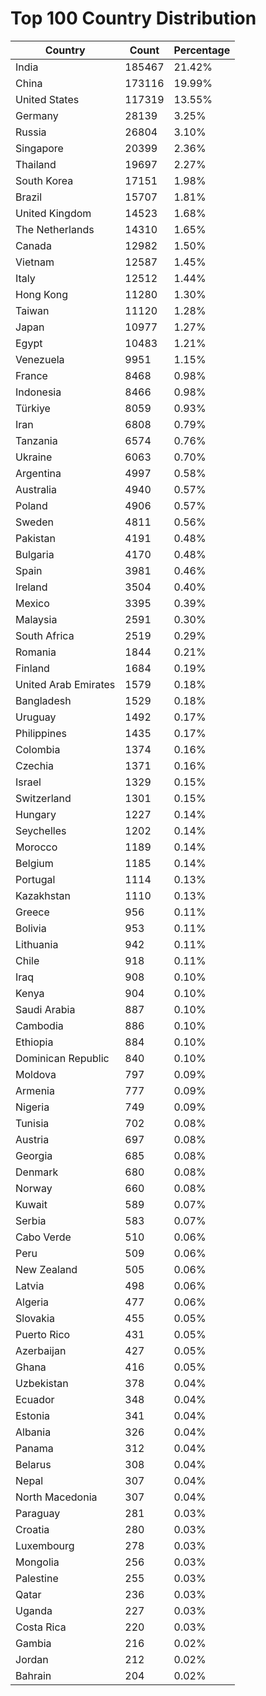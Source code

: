 # Top 100 Country Distribution
| Country | Count | Percentage |
|----|----|----|
| India | 185467 | 21.42% |
| China | 173116 | 19.99% |
| United States | 117319 | 13.55% |
| Germany | 28139 | 3.25% |
| Russia | 26804 | 3.10% |
| Singapore | 20399 | 2.36% |
| Thailand | 19697 | 2.27% |
| South Korea | 17151 | 1.98% |
| Brazil | 15707 | 1.81% |
| United Kingdom | 14523 | 1.68% |
| The Netherlands | 14310 | 1.65% |
| Canada | 12982 | 1.50% |
| Vietnam | 12587 | 1.45% |
| Italy | 12512 | 1.44% |
| Hong Kong | 11280 | 1.30% |
| Taiwan | 11120 | 1.28% |
| Japan | 10977 | 1.27% |
| Egypt | 10483 | 1.21% |
| Venezuela | 9951 | 1.15% |
| France | 8468 | 0.98% |
| Indonesia | 8466 | 0.98% |
| Türkiye | 8059 | 0.93% |
| Iran | 6808 | 0.79% |
| Tanzania | 6574 | 0.76% |
| Ukraine | 6063 | 0.70% |
| Argentina | 4997 | 0.58% |
| Australia | 4940 | 0.57% |
| Poland | 4906 | 0.57% |
| Sweden | 4811 | 0.56% |
| Pakistan | 4191 | 0.48% |
| Bulgaria | 4170 | 0.48% |
| Spain | 3981 | 0.46% |
| Ireland | 3504 | 0.40% |
| Mexico | 3395 | 0.39% |
| Malaysia | 2591 | 0.30% |
| South Africa | 2519 | 0.29% |
| Romania | 1844 | 0.21% |
| Finland | 1684 | 0.19% |
| United Arab Emirates | 1579 | 0.18% |
| Bangladesh | 1529 | 0.18% |
| Uruguay | 1492 | 0.17% |
| Philippines | 1435 | 0.17% |
| Colombia | 1374 | 0.16% |
| Czechia | 1371 | 0.16% |
| Israel | 1329 | 0.15% |
| Switzerland | 1301 | 0.15% |
| Hungary | 1227 | 0.14% |
| Seychelles | 1202 | 0.14% |
| Morocco | 1189 | 0.14% |
| Belgium | 1185 | 0.14% |
| Portugal | 1114 | 0.13% |
| Kazakhstan | 1110 | 0.13% |
| Greece | 956 | 0.11% |
| Bolivia | 953 | 0.11% |
| Lithuania | 942 | 0.11% |
| Chile | 918 | 0.11% |
| Iraq | 908 | 0.10% |
| Kenya | 904 | 0.10% |
| Saudi Arabia | 887 | 0.10% |
| Cambodia | 886 | 0.10% |
| Ethiopia | 884 | 0.10% |
| Dominican Republic | 840 | 0.10% |
| Moldova | 797 | 0.09% |
| Armenia | 777 | 0.09% |
| Nigeria | 749 | 0.09% |
| Tunisia | 702 | 0.08% |
| Austria | 697 | 0.08% |
| Georgia | 685 | 0.08% |
| Denmark | 680 | 0.08% |
| Norway | 660 | 0.08% |
| Kuwait | 589 | 0.07% |
| Serbia | 583 | 0.07% |
| Cabo Verde | 510 | 0.06% |
| Peru | 509 | 0.06% |
| New Zealand | 505 | 0.06% |
| Latvia | 498 | 0.06% |
| Algeria | 477 | 0.06% |
| Slovakia | 455 | 0.05% |
| Puerto Rico | 431 | 0.05% |
| Azerbaijan | 427 | 0.05% |
| Ghana | 416 | 0.05% |
| Uzbekistan | 378 | 0.04% |
| Ecuador | 348 | 0.04% |
| Estonia | 341 | 0.04% |
| Albania | 326 | 0.04% |
| Panama | 312 | 0.04% |
| Belarus | 308 | 0.04% |
| Nepal | 307 | 0.04% |
| North Macedonia | 307 | 0.04% |
| Paraguay | 281 | 0.03% |
| Croatia | 280 | 0.03% |
| Luxembourg | 278 | 0.03% |
| Mongolia | 256 | 0.03% |
| Palestine | 255 | 0.03% |
| Qatar | 236 | 0.03% |
| Uganda | 227 | 0.03% |
| Costa Rica | 220 | 0.03% |
| Gambia | 216 | 0.02% |
| Jordan | 212 | 0.02% |
| Bahrain | 204 | 0.02% |
